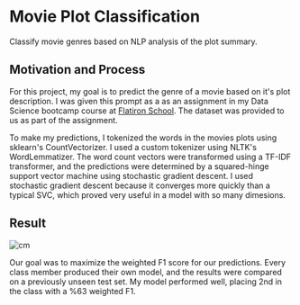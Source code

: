 # Movie Plot Classification 
Classify movie genres based on NLP analysis of the plot summary.

## Motivation and Process 

For this project, my goal is to predict the genre of a movie based on it's plot description. I was given this prompt as a as an assignment in my Data Science bootcamp course at [Flatiron School](https://flatironschool.com/career-courses/data-science-bootcamp). The dataset was provided to us as part of the assignment. 

To make my predictions, I tokenized the words in the movies plots using sklearn's CountVectorizer. I used a custom tokenizer using NLTK's WordLemmatizer. The word count vectors were transformed using a TF-IDF transformer, and the predictions were determined by a squared-hinge support vector machine using stochastic gradient descent. I used stochastic gradient descent because it converges more quickly than a typical SVC, which proved very useful in a model with so many dimesions. 

## Result 

![cm]('images/cm.png')

Our goal was to maximize the weighted F1 score for our predictions. Every class member produced their own model, and the results were compared on a previously unseen test set. My model performed well, placing 2nd in the class with a %63 weighted F1. 
